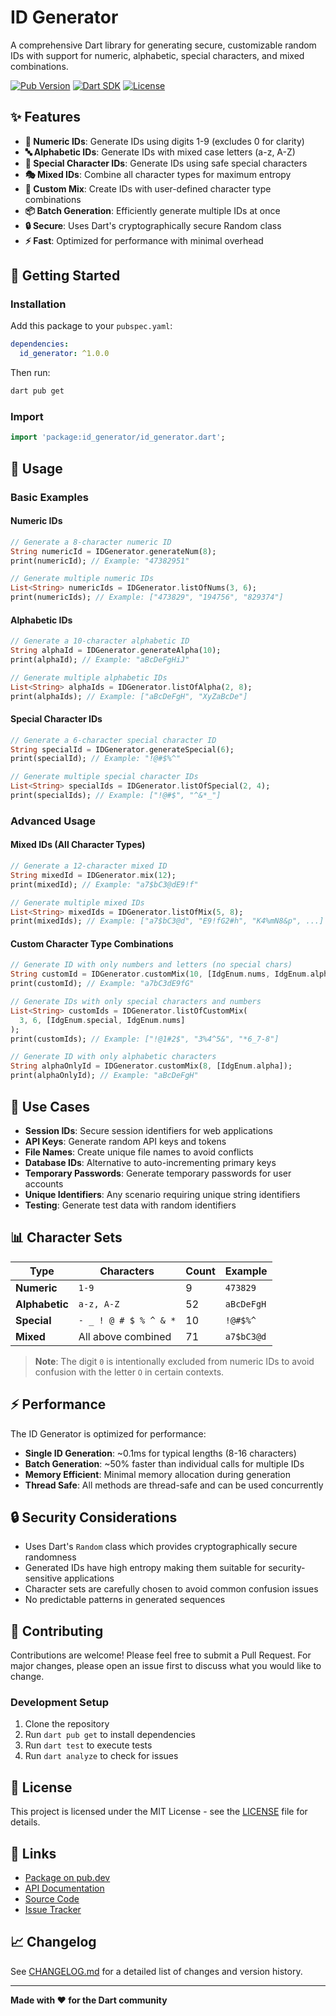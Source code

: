 # ID Generator

A comprehensive Dart library for generating secure, customizable random IDs with support for numeric, alphabetic, special characters, and mixed combinations.

[![Pub Version](https://img.shields.io/pub/v/id_generator)](https://pub.dev/packages/id_generator)
[![Dart SDK](https://img.shields.io/badge/Dart-3.9.0+-blue.svg)](https://dart.dev)
[![License](https://img.shields.io/badge/license-MIT-blue.svg)](LICENSE)

## ✨ Features

- **🔢 Numeric IDs**: Generate IDs using digits 1-9 (excludes 0 for clarity)
- **🔤 Alphabetic IDs**: Generate IDs with mixed case letters (a-z, A-Z)
- **🔣 Special Character IDs**: Generate IDs using safe special characters
- **🎭 Mixed IDs**: Combine all character types for maximum entropy
- **🎯 Custom Mix**: Create IDs with user-defined character type combinations
- **📦 Batch Generation**: Efficiently generate multiple IDs at once
- **🔒 Secure**: Uses Dart's cryptographically secure Random class
- **⚡ Fast**: Optimized for performance with minimal overhead

## 🚀 Getting Started

### Installation

Add this package to your `pubspec.yaml`:

```yaml
dependencies:
  id_generator: ^1.0.0
```

Then run:

```bash
dart pub get
```

### Import

```dart
import 'package:id_generator/id_generator.dart';
```

## 📖 Usage

### Basic Examples

#### Numeric IDs

```dart
// Generate a 8-character numeric ID
String numericId = IDGenerator.generateNum(8);
print(numericId); // Example: "47382951"

// Generate multiple numeric IDs
List<String> numericIds = IDGenerator.listOfNums(3, 6);
print(numericIds); // Example: ["473829", "194756", "829374"]
```

#### Alphabetic IDs

```dart
// Generate a 10-character alphabetic ID
String alphaId = IDGenerator.generateAlpha(10);
print(alphaId); // Example: "aBcDeFgHiJ"

// Generate multiple alphabetic IDs
List<String> alphaIds = IDGenerator.listOfAlpha(2, 8);
print(alphaIds); // Example: ["aBcDeFgH", "XyZaBcDe"]
```

#### Special Character IDs

```dart
// Generate a 6-character special character ID
String specialId = IDGenerator.generateSpecial(6);
print(specialId); // Example: "!@#$%^"

// Generate multiple special character IDs
List<String> specialIds = IDGenerator.listOfSpecial(2, 4);
print(specialIds); // Example: ["!@#$", "^&*_"]
```

### Advanced Usage

#### Mixed IDs (All Character Types)

```dart
// Generate a 12-character mixed ID
String mixedId = IDGenerator.mix(12);
print(mixedId); // Example: "a7$bC3@dE9!f"

// Generate multiple mixed IDs
List<String> mixedIds = IDGenerator.listOfMix(5, 8);
print(mixedIds); // Example: ["a7$bC3@d", "E9!fG2#h", "K4%mN8&p", ...]
```

#### Custom Character Type Combinations

```dart
// Generate ID with only numbers and letters (no special chars)
String customId = IDGenerator.customMix(10, [IdgEnum.nums, IdgEnum.alpha]);
print(customId); // Example: "a7bC3dE9fG"

// Generate IDs with only special characters and numbers
List<String> customIds = IDGenerator.listOfCustomMix(
  3, 6, [IdgEnum.special, IdgEnum.nums]
);
print(customIds); // Example: ["!@1#2$", "3%4^5&", "*6_7-8"]

// Generate ID with only alphabetic characters
String alphaOnlyId = IDGenerator.customMix(8, [IdgEnum.alpha]);
print(alphaOnlyId); // Example: "aBcDeFgH"
```

## 🎯 Use Cases

- **Session IDs**: Secure session identifiers for web applications
- **API Keys**: Generate random API keys and tokens
- **File Names**: Create unique file names to avoid conflicts
- **Database IDs**: Alternative to auto-incrementing primary keys
- **Temporary Passwords**: Generate temporary passwords for user accounts
- **Unique Identifiers**: Any scenario requiring unique string identifiers
- **Testing**: Generate test data with random identifiers

## 📊 Character Sets

| Type           | Characters            | Count | Example    |
| -------------- | --------------------- | ----- | ---------- |
| **Numeric**    | `1-9`                 | 9     | `473829`   |
| **Alphabetic** | `a-z, A-Z`            | 52    | `aBcDeFgH` |
| **Special**    | `- _ ! @ # $ % ^ & *` | 10    | `!@#$%^`   |
| **Mixed**      | All above combined    | 71    | `a7$bC3@d` |

> **Note**: The digit `0` is intentionally excluded from numeric IDs to avoid confusion with the letter `O` in certain contexts.

## ⚡ Performance

The ID Generator is optimized for performance:

- **Single ID Generation**: ~0.1ms for typical lengths (8-16 characters)
- **Batch Generation**: ~50% faster than individual calls for multiple IDs
- **Memory Efficient**: Minimal memory allocation during generation
- **Thread Safe**: All methods are thread-safe and can be used concurrently

## 🔒 Security Considerations

- Uses Dart's `Random` class which provides cryptographically secure randomness
- Generated IDs have high entropy making them suitable for security-sensitive applications
- Character sets are carefully chosen to avoid common confusion issues
- No predictable patterns in generated sequences

## 🤝 Contributing

Contributions are welcome! Please feel free to submit a Pull Request. For major changes, please open an issue first to discuss what you would like to change.

### Development Setup

1. Clone the repository
2. Run `dart pub get` to install dependencies
3. Run `dart test` to execute tests
4. Run `dart analyze` to check for issues

## 📄 License

This project is licensed under the MIT License - see the [LICENSE](LICENSE) file for details.

## 🔗 Links

- [Package on pub.dev](https://pub.dev/packages/id_generator)
- [API Documentation](https://pub.dev/documentation/id_generator/latest/)
- [Source Code](https://github.com/your-username/id_generator)
- [Issue Tracker](https://github.com/your-username/id_generator/issues)

## 📈 Changelog

See [CHANGELOG.md](CHANGELOG.md) for a detailed list of changes and version history.

---

**Made with ❤️ for the Dart community**
